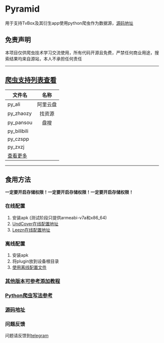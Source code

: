 # Pyramid

用于支持TvBox及其衍生app使用python爬虫作为数据源，[源码地址](https://github.com/UndCover/Pyramid)

## 免责声明

本项目仅供爬虫技术学习交流使用，所有代码开源且免费，严禁任何商业用途，搜索结果均来自源站，本人不承担任何责任

---

## [爬虫支持列表查看](https://github.com/UndCover/PyramidStore/blob/main/list.md)

|文件名|名称|
|---|:---:|
|py_ali|阿里云盘|
|py_zhaozy|找资源|
|py_pansou|盘搜|
|py_bilibili|
|py_czspp||
|py_zxzj||
|[查看更多](https://github.com/UndCover/PyramidStore/blob/main/list.md)||

---

## 食用方法

**一定要开启存储权限！一定要开启存储权限！一定要开启存储权限！**

### 在线配置
1. 安装apk (测试阶段只提供armeabi-v7a和x86_64)
2. [UndCover在线配置地址](https://raw.githubusercontent.com/UndCover/PyramidStore/main/py.json)
3. [Leezn在线配置地址](https://leezn.github.io/TVBox/py.json)

### 离线配置
1. 安装apk
2. 将plugin放到设备根目录
3. [使用离线配置文件](https://raw.githubusercontent.com/UndCover/PyramidStore/main/local.json)

### [其他版本可参考添加教程](https://github.com/UndCover/PyramidStore/blob/main/tutorial.md)

### [Python爬虫写法参考](https://github.com/UndCover/PyramidStore/blob/main/spider.md)

### [源码地址](https://github.com/UndCover/Pyramid)

### 问题反馈
问题请反馈到[telegram](https://t.me/+A3SLQRmPVi9kOThl)